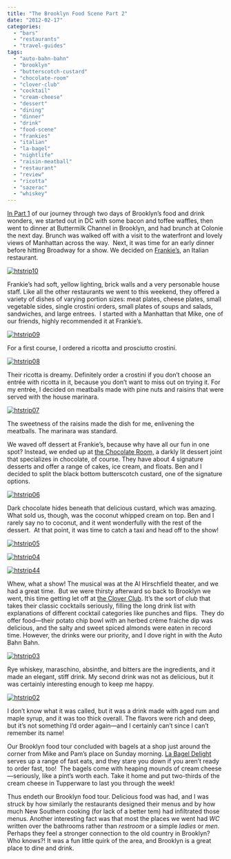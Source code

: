 ```yaml
---
title: "The Brooklyn Food Scene Part 2"
date: "2012-02-17"
categories:
  - "bars"
  - "restaurants"
  - "travel-guides"
tags:
  - "auto-bahn-bahn"
  - "brooklyn"
  - "butterscotch-custard"
  - "chocolate-room"
  - "clover-club"
  - "cocktail"
  - "cream-cheese"
  - "dessert"
  - "dining"
  - "dinner"
  - "drink"
  - "food-scene"
  - "frankies"
  - "italian"
  - "la-bagel"
  - "nightlife"
  - "raisin-meatball"
  - "restaurant"
  - "review"
  - "ricotta"
  - "sazerac"
  - "whiskey"
---
```


[In Part 1](http://www.thegourmez.com/2012/02/the-brooklyn-food-scene-part-1/) of our journey through two days of Brooklyn’s food and drink wonders, we started out in DC with some bacon and toffee waffles, then went to dinner at Buttermilk Channel in Brooklyn, and had brunch at Colonie the next day. Brunch was walked off with a visit to the waterfront and lovely views of Manhattan across the way.  Next, it was time for an early dinner before hitting Broadway for a show. We decided on [Frankie’s](http://frankiesspuntino.com/457/457_menu.html), an Italian restaurant.

[![](http://s3.amazonaws.com/thegourmez-wpmedia/2012/02/htstrip10.jpg "htstrip10")](http://s3.amazonaws.com/thegourmez-wpmedia/2012/02/htstrip10.jpg)

Frankie’s had soft, yellow lighting, brick walls and a very personable house staff. Like all the other restaurants we went to this weekend, they offered a variety of dishes of varying portion sizes: meat plates, cheese plates, small vegetable sides, single crostini orders, small plates of soups and salads, sandwiches, and large entrees.  I started with a Manhattan that Mike, one of our friends, highly recommended it at Frankie’s.

[![](http://s3.amazonaws.com/thegourmez-wpmedia/2012/02/htstrip09.jpg "htstrip09")](http://s3.amazonaws.com/thegourmez-wpmedia/2012/02/htstrip09.jpg)

For a first course, I ordered a ricotta and prosciutto crostini.

[![](http://s3.amazonaws.com/thegourmez-wpmedia/2012/02/htstrip08.jpg "htstrip08")](http://s3.amazonaws.com/thegourmez-wpmedia/2012/02/htstrip08.jpg)

Their ricotta is dreamy. Definitely order a crostini if you don’t choose an entrée with ricotta in it, because you don’t want to miss out on trying it. For my entrée, I decided on meatballs made with pine nuts and raisins that were served with the house marinara.

[![](http://s3.amazonaws.com/thegourmez-wpmedia/2012/02/htstrip07.jpg "htstrip07")](http://s3.amazonaws.com/thegourmez-wpmedia/2012/02/htstrip07.jpg)

The sweetness of the raisins made the dish for me, enlivening the meatballs. The marinara was standard.

We waved off dessert at Frankie’s, because why have all our fun in one spot? Instead, we ended up at [the Chocolate Room,](http://thechocolateroombrooklyn.com/) a darkly lit dessert joint that specializes in chocolate, of course. They have about 4 signature desserts and offer a range of cakes, ice cream, and floats. Ben and I decided to split the black bottom butterscotch custard, one of the signature options.

[![](http://s3.amazonaws.com/thegourmez-wpmedia/2012/02/htstrip06.jpg "htstrip06")](http://s3.amazonaws.com/thegourmez-wpmedia/2012/02/htstrip06.jpg)

Dark chocolate hides beneath that delicious custard, which was amazing. What sold us, though, was the coconut whipped cream on top. Ben and I rarely say no to coconut, and it went wonderfully with the rest of the dessert.  At that point, it was time to catch a taxi and head off to the show!

[![](http://s3.amazonaws.com/thegourmez-wpmedia/2012/02/htstrip05.jpg "htstrip05")](http://s3.amazonaws.com/thegourmez-wpmedia/2012/02/htstrip05.jpg)

[![](http://s3.amazonaws.com/thegourmez-wpmedia/2012/02/htstrip04.jpg "htstrip04")](http://s3.amazonaws.com/thegourmez-wpmedia/2012/02/htstrip04.jpg)

[![](http://s3.amazonaws.com/thegourmez-wpmedia/2012/02/htstrip44.jpg "htstrip44")](http://s3.amazonaws.com/thegourmez-wpmedia/2012/02/htstrip44.jpg)

Whew, what a show! The musical was at the Al Hirschfield theater, and we had a great time.  But we were thirsty afterward so back to Brooklyn we went, this time getting let off at [the Clover Club](http://cloverclubny.com/). It’s the sort of club that takes their classic cocktails seriously, filling the long drink list with explanations of different cocktail categories like punches and flips.  They do offer food—their potato chip bowl with an herbed crème fraiche dip was delicious, and the salty and sweet spiced almonds were eaten in record time. However, the drinks were our priority, and I dove right in with the Auto Bahn Bahn.

[![](http://s3.amazonaws.com/thegourmez-wpmedia/2012/02/htstrip03.jpg "htstrip03")](http://s3.amazonaws.com/thegourmez-wpmedia/2012/02/htstrip03.jpg)

Rye whiskey, maraschino, absinthe, and bitters are the ingredients, and it made an elegant, stiff drink. My second drink was not as delicious, but it was certainly interesting enough to keep me happy.

[![](http://s3.amazonaws.com/thegourmez-wpmedia/2012/02/htstrip02.jpg "htstrip02")](http://s3.amazonaws.com/thegourmez-wpmedia/2012/02/htstrip02.jpg)

I don’t know what it was called, but it was a drink made with aged rum and maple syrup, and it was too thick overall. The flavors were rich and deep, but it’s not something I’d order again—and I certainly can’t since I can’t remember its name!

Our Brooklyn food tour concluded with bagels at a shop just around the corner from Mike and Pam’s place on Sunday morning. [La Bagel Delight](http://www.labageldelight.com/) serves up a range of fast eats, and they stare you down if you aren’t ready to order fast, too!  The bagels come with heaping mounds of cream cheese—seriously, like a pint’s worth each. Take it home and put two-thirds of the cream cheese in Tupperware to last you through the week!

Thus endeth our Brooklyn food tour. Delicious food was had, and I was struck by how similarly the restaurants designed their menus and by how much New Southern cooking (for lack of a better tem) had infiltrated those menus. Another interesting fact was that most the places we went had _WC_ written over the bathrooms rather than _restroom_ or a simple _ladies_ or _men_. Perhaps they feel a stronger connection to the old country in Brooklyn? Who knows?! It was a fun little quirk of the area, and Brooklyn is a great place to dine and drink.
